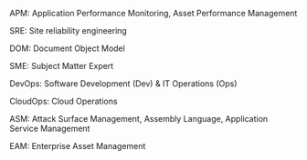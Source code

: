 APM: Application Performance Monitoring, Asset Performance Management

SRE: Site reliability engineering

DOM: Document Object Model

SME: Subject Matter Expert

DevOps:  Software Development (Dev) & IT Operations (Ops) 

CloudOps: Cloud Operations

ASM: Attack Surface Management, Assembly Language, Application Service Management

EAM: Enterprise Asset Management
